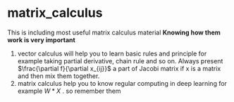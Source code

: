 # matrix_calculus
This is including most useful matrix calculus material
**Knowing how them work is very important**
1. vector calculus will help you to learn basic rules and principle for example taking partial derivative, chain rule and so on. Always present $\frac{\partial f}{\partial x_{ij}}$  a part of Jacobi matrix if x is a matrix and then mix them together.
2. matrix calculus help you to know regular computing in deep learning for example $W*X$ . so remember them
